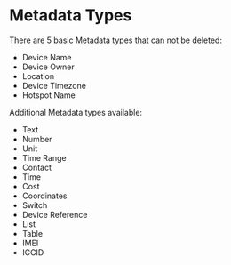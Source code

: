 # Metadata Types

There are 5 basic Metadata types that can not be deleted:

* Device Name
* Device Owner
* Location
* Device Timezone
* Hotspot Name

Additional Metadata types available:

* Text
* Number
* Unit
* Time Range
* Contact
* Time
* Cost
* Coordinates
* Switch
* Device Reference
* List
* Table
* IMEI
* ICCID

